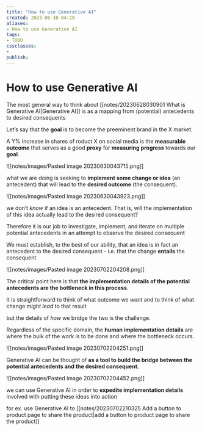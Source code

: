```yaml
---
title: "How to use Generative AI"
created: 2023-06-30 04:29
aliases: 
- How to use Generative AI
tags:
- TODO
cssclasses:
- 
publish:
---
```


<!-- 
tags: 
-->

<!--internal
parent:: [[]]
child:: [[]]
related:: [[]]
-->

<!--external
- []()
-->

# How to use Generative AI

The most general way to think about [[notes/20230628030901 What is Generative AI|Generative AI]] is as a mapping from (potential) antecedents to desired consequents

Let’s say that the **goal** is to become the preeminent brand in the X market. 

A Y% increase in shares of  roduct X on social media is the **measurable outcome** that serves as a good **proxy** for **measuring progress** towards our **goal**.

![[notes/images/Pasted image 20230630043715.png]]

what we are doing is seeking to **implement some change or idea** (an antecedent) that will lead to the **desired outcome** (the consequent).

![[notes/images/Pasted image 20230630043923.png]]

we don’t _know_ if an idea is  an antecedent. That is, will the implementation of this idea actually lead to the desired consequent? 

Therefore it is our job to investigate, implement, and iterate on multiple potential antecedents in an attempt to observe the desired consequent

We must establish, to the best of our ability, that an idea is in fact an antecedent to the desired consequent - i.e. that the change **entails** the consequent

![[notes/images/Pasted image 20230702204208.png]]


The critical point here is that **the implementation details of the potential antecedents are the bottleneck in this process**. 

It is straightforward to think of what outcome we _want_ and to think of what change _might lead_ to that result

but the details of _how_ we bridge the two is the challenge. 

Regardless of the specific domain, the **human implementation details** are where the bulk of the work is to be done and where the bottleneck occurs.

![[notes/images/Pasted image 20230702204251.png]]

Generative AI can be thought of **as a tool to build the bridge between the potential antecedents and the desired consequent**.

![[notes/images/Pasted image 20230702204452.png]]

we can use Generative AI in order to **expedite implementation details** involved with putting these ideas into action

for ex. use Generative AI to [[notes/20230702210325 Add a button to product page to share the product|add a button to product page to share the product]]
